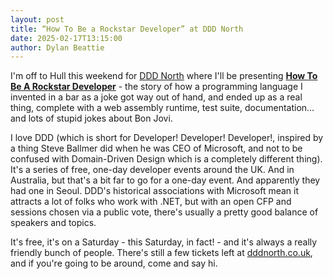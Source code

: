 ```yaml
---
layout: post
title: “How To Be a Rockstar Developer” at DDD North
date: 2025-02-17T13:15:00
author: Dylan Beattie
---
```

I'm off to Hull this weekend for [DDD North](https://dddnorth.co.uk/) where I'll be presenting [**How To Be A Rockstar Developer**](https://dylanbeattie.net/talks/how-to-be-a-rockstar-developer.html) - the story of how a programming language I invented in a bar as a joke got way out of hand, and ended up as a real thing, complete with a web assembly runtime, test suite, documentation... and lots of stupid jokes about Bon Jovi.

I love DDD (which is short for Developer! Developer! Developer!, inspired by a thing Steve Ballmer did when he was CEO of Microsoft, and not to be confused with Domain-Driven Design which is a completely different thing). It's a series of free, one-day developer events around the UK. And in Australia, but that's a bit far to go for a one-day event. And apparently they had one in Seoul. DDD's historical associations with Microsoft mean it attracts a lot of folks who work with .NET, but with an open CFP and sessions chosen via a public vote, there's usually a pretty good balance of speakers and topics.

It's free, it's on a Saturday - this Saturday, in fact! - and it's always a really friendly bunch of people. There's still a few tickets left at [dddnorth.co.uk](http://dddnorth.co.uk/), and if you're going to be around, come and say hi.
